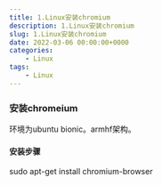 ```yaml
---
title: 1.Linux安装chromium
description: 1.Linux安装chromium
slug: 1.Linux安装chromium
date: 2022-03-06 00:00:00+0000
categories:
    - Linux
tags:
    - Linux
---
```


### 安装chromeium

环境为ubuntu bionic。armhf架构。

#### 安装步骤

sudo apt-get install chromium-browser

